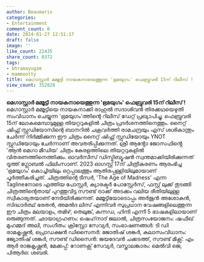 ```yaml
---
author: Beaumaris
categories:
- Entertainment
comment_count: 0
date: 2024-01-27 12:51:17
draft: false
image: ''
like_count: 22435
share_count: 8372
tags:
- bhramayugam
- mammootty
title: മെഗാസ്റ്റാർ മമ്മൂട്ടി നായകനായെത്തുന്ന 'ഭ്രമയുഗം' ഫെബ്രുവരി 15ന് റിലീസ് !
view_count: 352828
---
```


**മെഗാസ്റ്റാർ മമ്മൂട്ടി നായകനായെത്തുന്ന 'ഭ്രമയുഗം' ഫെബ്രുവരി 15ന് റിലീസ് !** മെഗാസ്റ്റാർ മമ്മൂട്ടിയെ നായകനാക്കി രാഹുൽ സദാശിവൻ തിരക്കഥയെഴുതി സംവിധാനം ചെയ്യുന്ന 'ഭ്രമയുഗം'ത്തിന്റെ റിലീസ് ഡേറ്റ് പ്രഖ്യാപിച്ചു. ഫെബ്രുവരി 15ന് ലോകമെമ്പാടുമുള്ള തിയറ്ററുകളിൽ ചിത്രം പ്രദർശനത്തിനെത്തും. നൈറ്റ് ഷിഫ്റ്റ് സ്റ്റുഡിയോസിന്റെ ബാനറിൽ ചക്രവർത്തി രാമചന്ദ്രയും എസ് ശശികാന്തും ചേർന്ന് നിർമ്മിക്കുന്ന ഈ ചിത്രം നൈറ്റ് ഷിഫ്റ്റ് സ്റ്റുഡിയോയും YNOT സ്റ്റുഡിയോയും ചേർന്നാണ് അവതരിപ്പിക്കുന്നത്. ശ്രീ ആൻ്റോ ജോസഫിൻ്റെ 'ആൻ മെഗാ മീഡിയ' ചിത്രം കേരളത്തിലെ തിയറ്ററുകളിൽ വിതരണത്തിനെത്തിക്കും. ഓവർസീസ് ഡിസ്ട്രിബ്യൂഷൻ സ്വന്തമാക്കിയിരിക്കുന്നത് ട്രൂത്ത് ഗ്ലോബൽ ഫിലിംസാണ്. 2023 ഓഗസ്റ്റ് 17ന് ചിത്രീകരണം ആരംഭിച്ച 'ഭ്രമയുഗം' കൊച്ചിയിലും ഒറ്റപ്പാലത്തും ആതിരപ്പള്ളിയിലുമായാണ് പൂർത്തീകരിച്ചത്. ചിത്രത്തിന്റെ ടീസർ, 'The Age of Madness' എന്ന Taglineനോടെ എത്തിയ പോസ്റ്റർ, ക്യാരക്ടർ പോസ്റ്റേർസ്, ഫസ്റ്റ് ലുക്ക് തുടങ്ങി ചിത്രത്തിന്റെതായ് പുറത്തുവിട്ട സൗണ്ട് ട്രാക്ക് അടക്കം വലിയ രീതിയിലുള്ള സ്വീകാര്യതയാണ് നേടിയിരിക്കുന്നത്. മമ്മൂട്ടിയോടൊപ്പം അർജുൻ അശോകൻ, സിദ്ധാർത്ഥ് ഭരതൻ, അമൽദ ലിസ് എന്നിവർ സുപ്രധാന വേഷങ്ങളിലെത്തുന്ന ഈ ചിത്രം മലയാളം, തമിഴ്, തെലുങ്ക്, കന്നഡ, ഹിന്ദി എന്നീ 5 ഭാഷകളിലായാണ് ഒരുങ്ങുന്നത്. ഛായാഗ്രഹണം: ഷെഹ്‌നാദ് ജലാൽ, ചിത്രസംയോജനം: ഷഫീഖ് മുഹമ്മദ് അലി, സംഗീതം: ക്രിസ്റ്റോ സേവ്യർ, സംഭാഷണങ്ങൾ: ടി ഡി രാമകൃഷ്ണൻ, പ്രൊഡക്ഷൻ ഡിസൈനർ: ജോതിഷ് ശങ്കർ, കലാസംവിധാനം: ജ്യോതിഷ് ശങ്കർ, സൗണ്ട് ഡിസൈൻ: ജയദേവൻ ചക്കടത്ത്, സൗണ്ട് മിക്സ്: എം ആർ രാജകൃഷ്ണൻ, മേക്കപ്പ്: റോണക്സ് സേവ്യർ, വസ്ത്രാലങ്കാരം: മെൽവി ജെ, പിആർഒ: ശബരി.
